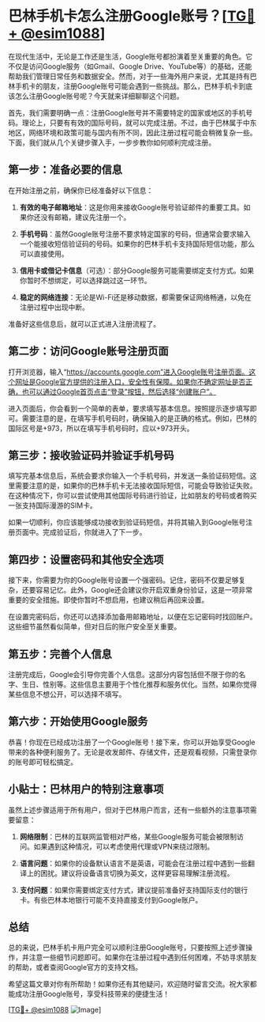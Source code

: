 # 巴林手机卡怎么注册Google账号？[[TG💪+ @esim1088](https://t.me/s/esim1088)]

在现代生活中，无论是工作还是生活，Google账号都扮演着至关重要的角色。它不仅是访问Google服务（如Gmail、Google Drive、YouTube等）的基础，还能帮助我们管理日常任务和数据安全。然而，对于一些海外用户来说，尤其是持有巴林手机卡的朋友，注册Google账号可能会遇到一些挑战。那么，巴林手机卡到底该怎么注册Google账号呢？今天就来详细聊聊这个问题。

首先，我们需要明确一点：注册Google账号并不需要特定的国家或地区的手机号码。理论上，只要有有效的国际号码，就可以完成注册。不过，由于巴林属于中东地区，网络环境和政策可能与国内有所不同，因此注册过程可能会稍微复杂一些。下面，我们就从几个关键步骤入手，一步步教你如何顺利完成注册。

## 第一步：准备必要的信息

在开始注册之前，确保你已经准备好以下信息：

1. **有效的电子邮箱地址**：这是你用来接收Google账号验证邮件的重要工具。如果你还没有邮箱，建议先注册一个。
   
2. **手机号码**：虽然Google账号注册不要求特定国家的号码，但通常会要求输入一个能接收短信验证码的号码。如果你的巴林手机卡支持国际短信功能，那么可以直接使用。

3. **信用卡或借记卡信息**（可选）：部分Google服务可能需要绑定支付方式。如果你暂时不想绑定，可以选择跳过这一环节。

4. **稳定的网络连接**：无论是Wi-Fi还是移动数据，都需要保证网络畅通，以免在注册过程中出现中断。

准备好这些信息后，就可以正式进入注册流程了。

## 第二步：访问Google账号注册页面

打开浏览器，输入“https://accounts.google.com”进入Google账号注册页面。这个网址是Google官方提供的注册入口，安全性有保障。如果你不确定网址是否正确，也可以通过Google首页点击“登录”按钮，然后选择“创建账户”。

进入页面后，你会看到一个简单的表单，要求填写基本信息。按照提示逐步填写即可。需要注意的是，在填写手机号码时，确保输入的是正确的格式。例如，巴林的国际区号是+973，所以在填写手机号码时，应以+973开头。

## 第三步：接收验证码并验证手机号码

填写完基本信息后，系统会要求你输入一个手机号码，并发送一条验证码短信。这里需要注意的是，如果你的巴林手机卡无法接收国际短信，可能会导致验证失败。在这种情况下，你可以尝试使用其他国际号码进行验证，比如朋友的号码或者购买一张支持国际漫游的SIM卡。

如果一切顺利，你应该能够成功接收到验证码短信，并将其输入到Google账号注册页面中。完成验证后，你就进入了下一步。

## 第四步：设置密码和其他安全选项

接下来，你需要为你的Google账号设置一个强密码。记住，密码不仅要足够复杂，还要容易记忆。此外，Google还会建议你开启双重身份验证，这是一项非常重要的安全措施。即使你暂时不想启用，也建议稍后再回来设置。

在设置完密码后，你还可以选择添加备用邮箱地址，以便在忘记密码时找回账户。这些细节虽然看似简单，但对日后的账户安全至关重要。

## 第五步：完善个人信息

注册完成后，Google会引导你完善个人信息。这部分内容包括但不限于你的名字、生日、性别等。这些信息主要用于个性化推荐和服务优化。当然，如果你觉得某些信息不想公开，可以选择不填写。

## 第六步：开始使用Google服务

恭喜！你现在已经成功注册了一个Google账号！接下来，你可以开始享受Google带来的各种便利服务了。无论是收发邮件、存储文件，还是观看视频，只需登录你的账号即可轻松搞定。

## 小贴士：巴林用户的特别注意事项

虽然上述步骤适用于所有用户，但对于巴林用户而言，还有一些额外的注意事项需要留意：

1. **网络限制**：巴林的互联网监管相对严格，某些Google服务可能会被限制访问。如果遇到这种情况，可以考虑使用代理或VPN来绕过限制。

2. **语言问题**：如果你的设备默认语言不是英语，可能会在注册过程中遇到一些翻译上的困扰。建议将设备语言切换为英文，这样更容易理解注册流程。

3. **支付问题**：如果你需要绑定支付方式，建议提前准备好支持国际支付的银行卡。有些巴林本地银行可能不支持直接支付到Google账户。

## 总结

总的来说，巴林手机卡用户完全可以顺利注册Google账号，只要按照上述步骤操作，并注意一些细节问题即可。如果你在注册过程中遇到任何困难，不妨寻求朋友的帮助，或者查阅Google官方的支持文档。

希望这篇文章对你有所帮助！如果你还有其他疑问，欢迎随时留言交流。祝大家都能成功注册Google账号，享受科技带来的便捷生活！

[[TG💪+ @esim1088](https://t.me/s/esim1088) ![Image](https://i.postimg.cc/4NQfJmqS/Snipaste-2025-05-13-00-14-12.png)]